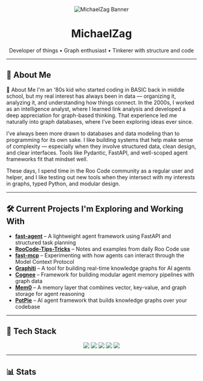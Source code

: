 <!-- Banner -->
<p align="center">
  <img src="https://i.imgur.com/3ug2bNr.png"  alt="MichaelZag Banner" style="max-height: 400px; width: auto;" />
</p>

<h1 align="center">MichaelZag</h1>

<p align="center">
  Developer of things • Graph enthusiast • Tinkerer with structure and code
</p>

---

## 🧠 About Me

🧠 About Me
I'm an '80s kid who started coding in BASIC back in middle school, but my real interest has always been in data — organizing it, analyzing it, and understanding how things connect. In the 2000s, I worked as an intelligence analyst, where I learned link analysis and developed a deep appreciation for graph-based thinking. That experience led me naturally into graph databases, where I’ve been exploring ideas ever since.

I’ve always been more drawn to databases and data modeling than to programming for its own sake. I like building systems that help make sense of complexity — especially when they involve structured data, clean design, and clear interfaces. Tools like Pydantic, FastAPI, and well-scoped agent frameworks fit that mindset well.

These days, I spend time in the Roo Code community as a regular user and helper, and I like testing out new tools when they intersect with my interests in graphs, typed Python, and modular design.

---

## 🛠️ Current Projects I'm Exploring and Working With

- **[fast-agent](https://github.com/Michaelzag/fast-agent)** – A lightweight agent framework using FastAPI and structured task planning  
- **[RooCode-Tips-Tricks](https://github.com/Michaelzag/RooCode-Tips-Tricks)** – Notes and examples from daily Roo Code use  
- **[fast-mcp](https://github.com/Michaelzag/fast-mcp)** – Experimenting with how agents can interact through the Model Context Protocol  
- **[Graphiti](https://github.com/getzep/graphiti)** – A tool for building real-time knowledge graphs for AI agents  
- **[Cognee](https://github.com/topoteretes/cognee)** – Framework for building modular agent memory pipelines with graph data  
- **[Mem0](https://github.com/mem0ai/mem0)** – A memory layer that combines vector, key-value, and graph storage for agent reasoning  
- **[PotPie](https://github.com/potpie-ai/potpie)** – AI agent framework that builds knowledge graphs over your codebase

---

## 🔧 Tech Stack

<p align="center">
  <img src="https://img.shields.io/badge/Neo4j-18B4F1?style=for-the-badge&logo=neo4j&logoColor=white"/>
  <img src="https://img.shields.io/badge/FastAPI-009688?style=for-the-badge&logo=fastapi&logoColor=white"/>
  <img src="https://img.shields.io/badge/Pydantic-294E80?style=for-the-badge"/>
  <img src="https://img.shields.io/badge/Python-3776AB?style=for-the-badge&logo=python&logoColor=white"/>
  <img src="https://img.shields.io/badge/Docker-0db7ed?style=for-the-badge&logo=docker&logoColor=white"/>
</p>

---

## 📊 Stats

<p align="center">
